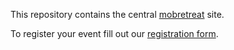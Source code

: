 This repository contains the central [mobretreat](https://mobretreat.org) site.

To register your event fill out our [registration form](https://forms.gle/xkJutmwAAiH6ACU5A).
